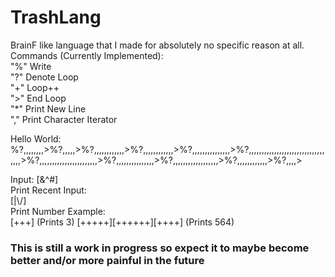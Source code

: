 # TrashLang
BrainF like language that I made for absolutely no specific reason at all.  
Commands (Currently Implemented):  
"%" Write  
"?" Denote Loop  
"+" Loop++  
">" End Loop  
"*" Print New Line  
"," Print Character Iterator

Hello World:  
%?,,,,,,,,>%?,,,,,>%?,,,,,,,,,,,,>%?,,,,,,,,,,,,>%?,,,,,,,,,,,,,,,>%?,,,,,,,,,,,,,,,,,,,,,,,,,,,,,,,,,,>%?,,,,,,,,,,,,,,,,,,,,,,,>%?,,,,,,,,,,,,,,,>%?,,,,,,,,,,,,,,,,,,>%?,,,,,,,,,,,,>%?,,,,>  

Input:
[&^#]  
Print Recent Input:  
[|\\/]  
Print Number Example:  
[+++] (Prints 3)
[+++++][++++++][++++] (Prints 564)
### This is still a work in progress so expect it to maybe become better and/or more painful in the future

